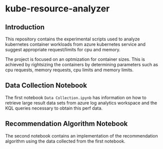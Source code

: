 # kube-resource-analyzer

## Introduction

This repository contains the experimental scripts used to analyze kubernetes container workloads from azure kubernetes service and suggest appropriate request/limits for cpu and memory.

The project is focused on an optmization for container sizes. This is achieved by rightsizing the containers by determining parameters such as cpu requests, memory requests, cpu limits and memory limits.

## Data Collection Notebook

The first notebook `Data Collection.ipynb` has information on how to retrieve large result data sets from azure log analytics workspace and the KQL queries necessary to obtain this perf data.

## Recommendation Algorithm Notebook

The second notebook contains an implementation of the recommendation algorithm using the data collected from the first notebook.

